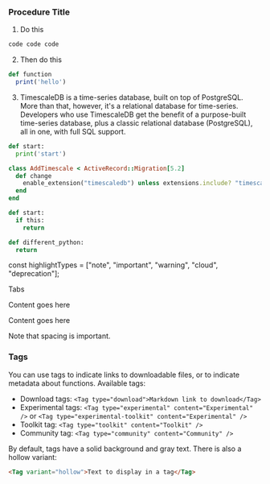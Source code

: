 
<Procedure>

### Procedure Title

1.  Do this

  ```bash
  code code code
  ```

2.  Then do this

  ```ruby
  def function
    print('hello')
  ```

3.  TimescaleDB is a time-series database, built on top of PostgreSQL. More than that,
    however, it's a relational database for time-series. Developers who use TimescaleDB
    get the benefit of a purpose-built time-series database, plus a classic relational
    database (PostgreSQL), all in one, with full SQL support.

  ```python
  def start:
    print('start')
  ```

</Procedure>

<!-- Note the spacing and labeling are very important! -->
<Terminal>

<tab label='ruby'>

```ruby
class AddTimescale < ActiveRecord::Migration[5.2]
  def change
    enable_extension("timescaledb") unless extensions.include? "timescaledb"
  end
end
```

</tab>

<tab label="python-1">

```python
def start:
  if this:
    return

```

</tab>

<tab label="python-2">

```python
def different_python:
  return

```

</tab>

</Terminal>

const highlightTypes = ["note", "important", "warning", "cloud", "deprecation"];


Tabs

<Tabs label="Description of section, used for accessibility">

<Tab title="Title that is displayed on first tab">

Content goes here

</Tab>

<Tab title="Title that is displayed on second tab">

Content goes here

</Tab>

</Tabs>

Note that spacing is important.

### Tags

You can use tags to indicate links to downloadable files, or to indicate
metadata about functions. Available tags:

*   Download tags: `<Tag type="download">Markdown link to download</Tag>`
*   Experimental tags: `<Tag type="experimental" content="Experimental" />` or
    `<Tag type="experimental-toolkit" content="Experimental" />`
*   Toolkit tag: `<Tag type="toolkit" content="Toolkit" />`
*   Community tag: `<Tag type="community" content="Community" />`

By default, tags have a solid background and gray text. There is also a hollow
variant:

```markdown
<Tag variant="hollow">Text to display in a tag</Tag>
```